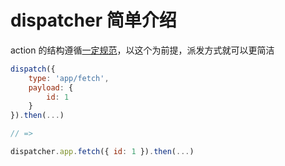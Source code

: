# dispatcher 简单介绍

action 的结构遵循[一定规范](https://github.com/redux-utilities/flux-standard-action)，以这个为前提，派发方式就可以更简洁

```js
dispatch({
    type: 'app/fetch',
    payload: {
        id: 1
    }
}).then(...)

// =>

dispatcher.app.fetch({ id: 1 }).then(...)
```